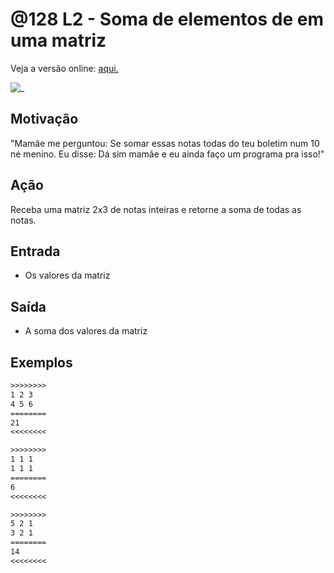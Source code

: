 # @128 L2 - Soma de elementos de em uma matriz

Veja a versão online: [aqui.](https://github.com/qxcodefup/arcade/blob/master/base/128/Readme.md)

![_](https://raw.githubusercontent.com/qxcodefup/arcade/master/base/128/cover.jpg)

## Motivação

"Mamãe me perguntou: Se somar essas notas todas do teu boletim num 10 né menino. Eu disse: Dá sim mamãe e eu ainda faço um programa pra isso!"

## Ação

Receba uma matriz 2x3 de notas inteiras e retorne a soma de todas as notas.

## Entrada

* Os valores da matriz

## Saída

* A soma dos valores da matriz

## Exemplos

```txt
>>>>>>>>
1 2 3
4 5 6
========
21
<<<<<<<<

>>>>>>>>
1 1 1
1 1 1
========
6
<<<<<<<<

>>>>>>>>
5 2 1
3 2 1
========
14
<<<<<<<<
```

#
